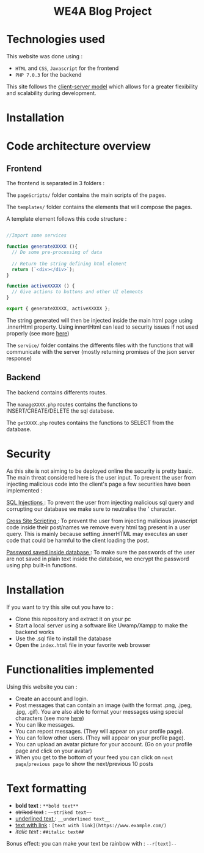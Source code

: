 <h1 align="center"> WE4A Blog Project </h1>

# Technologies used

This website was done using : 

- `HTML` and `CSS`, `Javascript` for the frontend
- `PHP 7.0.3` for the backend

This site follows the [client-server model](https://en.wikipedia.org/wiki/Client%E2%80%93server_model) which allows for a greater flexibility and scalability during development.

# Installation 

# Code architecture overview

## Frontend

The frontend is separated in 3 folders : 

The `pageScripts/` folder contains the main scripts of the pages.

The `templates/` folder contains the elements that will compose the pages. 

A template element follows this code structure : 

```javascript

//Import some services 

function generateXXXXX (){
  // Do some pre-processing of data 
  
  // Return the string defining html element 
  return (`<div></div>`);
}

function activeXXXXX () {
  // Give actions to buttons and other UI elements
}

export { generateXXXXX, activeXXXXX }; 
```

The string generated will then be injected inside the main html page using .innerHtml property. Using innertHtml can lead to security issues if not used properly (see more [here](#security))

The `service/` folder contains the differents files with the functions that will communicate with the server (mostly returning promises of the json server response)  

## Backend

The backend contains differents routes. 

The `manageXXXX.php` routes contains the functions to INSERT/CREATE/DELETE the sql database.

The `getXXXX.php` routes contains the functions to SELECT from the database.

# Security 

As this site is not aiming to be deployed online the security is pretty basic. The main threat considered here is the user input. To prevent the user from injecting malicious code into the client's page a few securities have been implemented : 

<ins> SQL Injections </ins> : To prevent the user from injecting malicious sql query and corrupting our database we make sure to neutralise the ' character.

<ins> Cross Site Scripting </ins> : To prevent the user from injecting malicious javascript code inside their post/names we remove every html tag present in a user query. This is mainly because setting .innerHTML may executes an user code that could be harmful to the client loading the post.

<ins> Password saved inside database </ins> : To make sure the passwords of the user are not saved in plain text inside the database, we encrypt the password using php built-in functions. 

# Installation 

If you want to try this site out you have to : 

- Clone this repository and extract it on your pc
- Start a local server using a software like Uwamp/Xampp to make the backend works
- Use the .sql file to install the database
- Open the `index.html` file in your favorite web browser

# Functionalities implemented

Using this website you can : 

- Create an account and login.
- Post messages that can contain an image (with the format .png, .jpeg, .jpg, .gif). You are also able to format your messages using special characters (see more [here](#text-formatting))  
- You can like messages.
- You can repost messages. (They will appear on your profile page). 
- You can follow other users. (They will appear on your profile page).
- You can upload an avatar picture for your account. (Go on your profile page and click on your avatar) 
- When you get to the bottom of your feed you can click on `next page`/`previous page` to show the next/previous 10 posts

# Text formatting 

-  **bold text** : `**bold text**`
- ~~striked text~~ : `~~striked text~~`
- <ins> underlined text </ins> : `__underlined text__`
- [text with link](https://www.example.com/) : `[text with link](https://www.example.com/)`
- *italic text* : `##italic text##`

Bonus effect: you can make your text be rainbow with : `--r[text]--`
